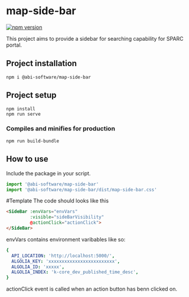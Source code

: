 # map-side-bar

[![npm version](https://badge.fury.io/js/%40abi-software%2Fmap-side-bar.svg)](https://badge.fury.io/js/%40abi-software%2Fmap-side-bar)

This project aims to provide a sidebar for searching capability for
SPARC portal.

## Project installation
```
npm i @abi-software/map-side-bar
```


## Project setup
```
npm install
npm run serve
```

### Compiles and minifies for production
```
npm run build-bundle
```

## How to use
Include the package in your script.
```javascript
import '@abi-software/map-side-bar'
import '@abi-software/map-side-bar/dist/map-side-bar.css'
```

#Template
The code should looks like this

```html
<SideBar :envVars="envVars"
         :visible="sideBarVisibility"
         @actionClick="actionClick">
</SideBar>
```

envVars contains environment varibables like so:

```yaml
{
  API_LOCATION: 'http://localhost:5000/',
  ALGOLIA_KEY: 'xxxxxxxxxxxxxxxxxxxxxxxxx',
  ALGOLIA_ID: 'xxxxx',
  ALGOLIA_INDEX: 'k-core_dev_published_time_desc',
}
```

actionClick event is called when an action button has benn clicked on.
